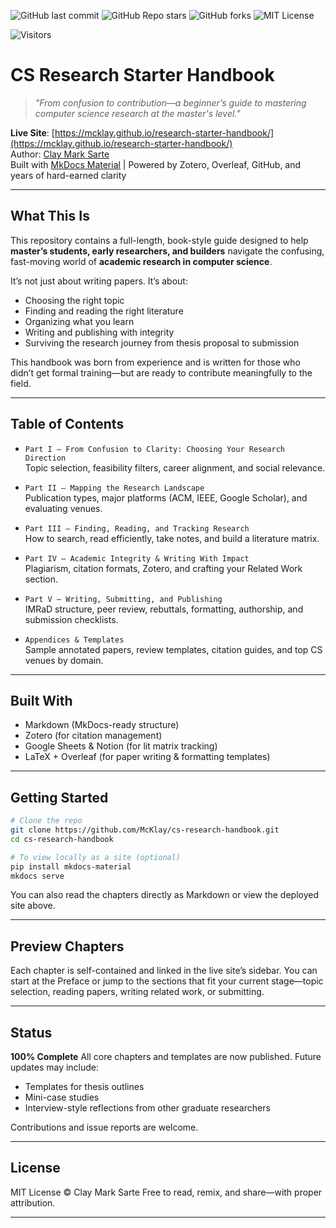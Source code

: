 ![GitHub last commit](https://img.shields.io/github/last-commit/McKlay/research-starter-handbook)
![GitHub Repo stars](https://img.shields.io/github/stars/McKlay/research-starter-handbook?style=social)
![GitHub forks](https://img.shields.io/github/forks/McKlay/research-starter-handbook?style=social)
![MIT License](https://img.shields.io/github/license/McKlay/research-starter-handbook)

![Visitors](https://visitor-badge.laobi.icu/badge?page_id=McKlay.research-starter-handbook)

# CS Research Starter Handbook

> *"From confusion to contribution—a beginner’s guide to mastering computer science research at the master's level."*

**Live Site**: [https://mcklay.github.io/research-starter-handbook/](https://mcklay.github.io/research-starter-handbook/)  
Author: [Clay Mark Sarte](https://github.com/McKlay)  
Built with [MkDocs Material](https://squidfunk.github.io/mkdocs-material/) | Powered by Zotero, Overleaf, GitHub, and years of hard-earned clarity

---

## What This Is

This repository contains a full-length, book-style guide designed to help **master’s students, early researchers, and builders** navigate the confusing, fast-moving world of **academic research in computer science**.

It’s not just about writing papers. It’s about:

- Choosing the right topic  
- Finding and reading the right literature  
- Organizing what you learn  
- Writing and publishing with integrity  
- Surviving the research journey from thesis proposal to submission

This handbook was born from experience and is written for those who didn’t get formal training—but are ready to contribute meaningfully to the field.

---

## Table of Contents

- `Part I – From Confusion to Clarity: Choosing Your Research Direction`  
  Topic selection, feasibility filters, career alignment, and social relevance.

- `Part II – Mapping the Research Landscape`  
  Publication types, major platforms (ACM, IEEE, Google Scholar), and evaluating venues.

- `Part III – Finding, Reading, and Tracking Research`  
  How to search, read efficiently, take notes, and build a literature matrix.

- `Part IV – Academic Integrity & Writing With Impact`  
  Plagiarism, citation formats, Zotero, and crafting your Related Work section.

- `Part V – Writing, Submitting, and Publishing`  
  IMRaD structure, peer review, rebuttals, formatting, authorship, and submission checklists.

- `Appendices & Templates`  
  Sample annotated papers, review templates, citation guides, and top CS venues by domain.

---

## Built With

- Markdown (MkDocs-ready structure)  
- Zotero (for citation management)  
- Google Sheets & Notion (for lit matrix tracking)  
- LaTeX + Overleaf (for paper writing & formatting templates)

---

## Getting Started

```bash
# Clone the repo
git clone https://github.com/McKlay/cs-research-handbook.git
cd cs-research-handbook

# To view locally as a site (optional)
pip install mkdocs-material
mkdocs serve
```

You can also read the chapters directly as Markdown or view the deployed site above.

---

## Preview Chapters

Each chapter is self-contained and linked in the live site’s sidebar. You can start at the Preface or jump to the sections that fit your current stage—topic selection, reading papers, writing related work, or submitting.

---

## Status

**100% Complete**
All core chapters and templates are now published. Future updates may include:

* Templates for thesis outlines
* Mini-case studies
* Interview-style reflections from other graduate researchers

Contributions and issue reports are welcome.

---

## License

MIT License © Clay Mark Sarte
Free to read, remix, and share—with proper attribution.

---